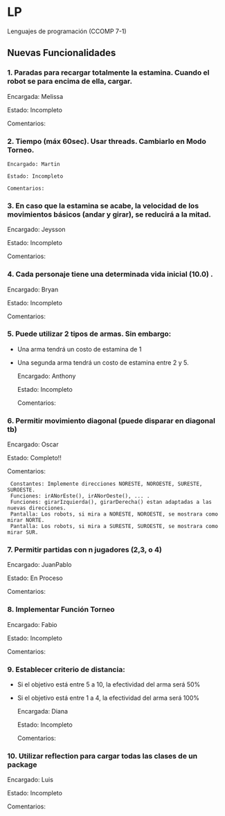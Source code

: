 # LP
Lenguajes de programación (CCOMP 7-1)

## Nuevas Funcionalidades

### 1. Paradas para recargar totalmente la estamina. Cuando el robot se para encima de ella, cargar.

   Encargada: Melissa
   
   Estado: Incompleto
   
   Comentarios:
   

### 2. Tiempo (máx 60sec). Usar threads. Cambiarlo en Modo Torneo.

    Encargado: Martin
    
    Estado: Incompleto
    
    Comentarios:
    
    
### 3. En caso que la estamina se acabe, la velocidad de los movimientos básicos (andar y girar), se reducirá a la mitad.
   
   Encargado: Jeysson
   
   Estado: Incompleto
   
   Comentarios:
   
   
### 4. Cada personaje tiene una determinada vida inicial (10.0) .

   Encargado: Bryan
   
   Estado: Incompleto
   
   Comentarios:
   
   
### 5. Puede utilizar 2 tipos de armas. Sin embargo:

* Una arma tendrá un costo de estamina de 1
* Una segunda arma tendrá un costo de estamina entre 2 y 5.


   Encargado: Anthony
   
   Estado: Incompleto
   
   Comentarios:
   
   
### 6. Permitir movimiento diagonal (puede disparar en diagonal tb)

   Encargado: Oscar
   
   Estado: Completo!!
   
   Comentarios: 
       
     Constantes: Implemente direcciones NORESTE, NOROESTE, SURESTE, SUROESTE.
     Funciones: irANorEste(), irANorOeste(), ... .
     Funciones: girarIzquierda(), girarDerecha() estan adaptadas a las nuevas direcciones.
     Pantalla: Los robots, si mira a NORESTE, NOROESTE, se mostrara como mirar NORTE.
     Pantalla: Los robots, si mira a SURESTE, SUROESTE, se mostrara como mirar SUR.
    
     
     
### 7. Permitir partidas con n jugadores (2,3, o 4)

   Encargado: JuanPablo
   
   Estado: En Proceso
   
   Comentarios:
   
   
### 8. Implementar Función Torneo

   Encargado: Fabio
   
   Estado: Incompleto
   
   Comentarios:
   
   
### 9. Establecer criterio de distancia:

* Si el objetivo está entre 5 a 10, la efectividad del arma será 50%
* Si el objetivo está entre 1 a 4, la efectividad del arma será 100%

   Encargada: Diana 
   
   Estado: Incompleto
   
   Comentarios:
   
### 10. Utilizar reflection para cargar todas las clases de un package

   Encargado: Luis 
   
   Estado: Incompleto
   
   Comentarios:
